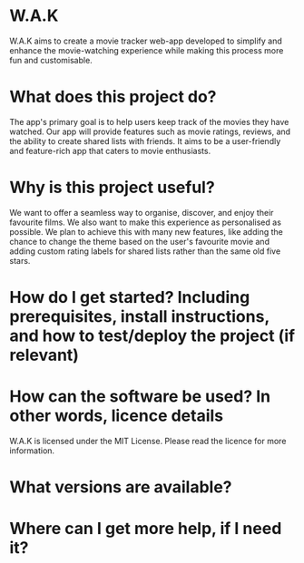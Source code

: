 # W.A.K
W.A.K aims to create a movie tracker web-app developed to simplify and enhance the movie-watching experience while making this process more fun and customisable.

# What does this project do?
The app's primary goal is to help users keep track of the movies they have watched. Our app will provide features such as movie ratings, reviews, and the ability to create shared lists with friends. It aims to be a user-friendly and feature-rich app that caters to movie enthusiasts.

# Why is this project useful?
We want to offer a seamless way to organise, discover, and enjoy their favourite films. We also want to make this experience as personalised as possible. We plan to achieve this with many new features, like adding the chance to change the theme based on the user's favourite movie and adding custom rating labels for shared lists rather than the same old five stars.

# How do I get started? Including prerequisites, install instructions, and how to test/deploy the project (if relevant)

# How can the software be used? In other words, licence details
W.A.K is licensed under the MIT License. Please read the licence for more information.

# What versions are available?

# Where can I get more help, if I need it?

